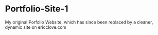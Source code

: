 # Portfolio-Site-1

My original Porfolio Website, which has since been replaced by a cleaner, dynamic site on ericclove.com
